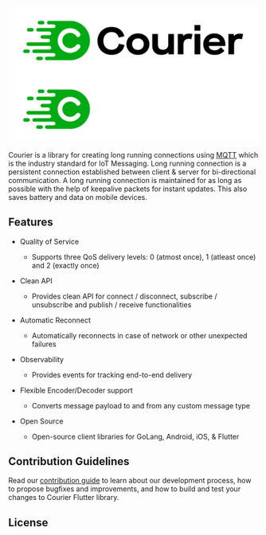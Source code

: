 ![image banner](./../static/img/courier-logo-full-black.svg#gh-light-mode-only)
![image banner](./../static/img/courier-logo-full-white.svg#gh-dark-mode-only)

Courier is a library for creating long running connections using [MQTT](https://mqtt.org) which is the industry standard for IoT Messaging. Long running connection is a persistent connection established between client & server for bi-directional communication. A long running connection is maintained for as long as possible with the help of keepalive packets for instant updates. This also saves battery and data on mobile devices.

## Features

* Quality of Service
    * Supports three QoS delivery levels: 0 (atmost once), 1 (atleast once) and 2 (exactly once)

* Clean API
    * Provides clean API for connect / disconnect, subscribe / unsubscribe and publish / receive functionalities

* Automatic Reconnect
    * Automatically reconnects in case of network or other unexpected failures

* Observability
    * Provides events for tracking end-to-end delivery

* Flexible Encoder/Decoder support
    * Converts message payload to and from any custom message type

* Open Source
    * Open-source client libraries for GoLang, Android, iOS, & Flutter

## Contribution Guidelines

Read our [contribution guide](./CONTRIBUTION.md) to learn about our development process, how to propose bugfixes and improvements, and how to build and test your changes to Courier Flutter library.

## License

[1]: https://medium.com/gojekengineering/courier-library-for-gojeks-information-superhighway-368dc5f052fa
[2]: https://broker.mqttdashboard.com/
[3]: https://github.com/gojek/courier-flutter/tree/main/app